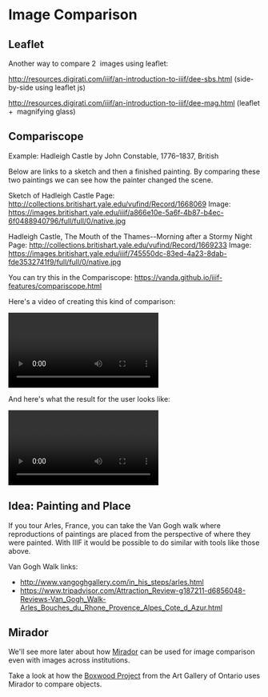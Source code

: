 # Image Comparison
<!-- #todo:150 V&A Vatican presentation. which one? -->

## Leaflet

Another​ way​ to​ compare​ 2 ​ images​ using​ leaflet:

http://resources.digirati.com/iiif/an-introduction-to-iiif/dee-sbs.html
(side-by-side​ using​ leaflet​ js)

http://resources.digirati.com/iiif/an-introduction-to-iiif/dee-mag.html
(leaflet​ + ​ magnifying​ glass)


## Compariscope

Example: Hadleigh Castle by John Constable, 1776–1837, British

Below are links to a sketch and then a finished painting. By comparing these two paintings we can see how the painter changed the scene.

Sketch of Hadleigh Castle
Page: http://collections.britishart.yale.edu/vufind/Record/1668069
Image: https://images.britishart.yale.edu/iiif/a866e10e-5a6f-4b87-b4ec-6f0488940796/full/full/0/native.jpg

Hadleigh Castle, The Mouth of the Thames--Morning after a Stormy Night
Page: http://collections.britishart.yale.edu/vufind/Record/1669233
Image: https://images.britishart.yale.edu/iiif/745550dc-83ed-4a23-8dab-fde3532741f9/full/full/0/native.jpg

You can try this in the Compariscope:
https://vanda.github.io/iiif-features/compariscope.html

Here's a video of creating this kind of comparison:

<video src="../assets/video/compariscope-beginning.mp4" preload="auto" controls></video>

And here's what the result for the user looks like:

<video src="../assets/video/compariscope-result.mp4" preload="auto" controls loop></video>

## Idea: Painting and Place

If you tour Arles, France, you can take the Van Gogh walk where reproductions of paintings are placed from the perspective of where they were painted. With IIIF it would be possible to do similar with tools like those above.

Van Gogh Walk links:
- http://www.vangoghgallery.com/in_his_steps/arles.html
- https://www.tripadvisor.com/Attraction_Review-g187211-d6856048-Reviews-Van_Gogh_Walk-Arles_Bouches_du_Rhone_Provence_Alpes_Cote_d_Azur.html

## Mirador

We'll see more later about how [Mirador](../presentation/mirador.md) can be used for image comparison even with images across institutions.

Take a look at how the [Boxwood Project](http://boxwood.ago.ca/) from the Art Gallery of Ontario uses Mirador to compare objects.
